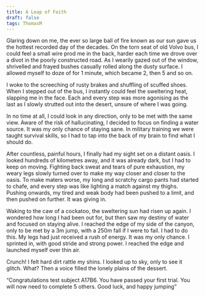 ```yaml
---
title: A Leap of Faith
draft: false
tags: ThomasM
---
```

 
Glaring down on me, the ever so large ball of fire known as our sun gave us the hottest recorded day of the decades. On the torn seat of old Volvo bus, I could feel a small wire prod me in the back, harder each time we drove over a divot in the poorly constructed road. As I wearily gazed out of the window, shrivelled and frayed bushes casually rolled along the dusty surface. I allowed myself to doze of for 1 minute, which became 2, then 5 and so on.

I woke to the screeching of rusty brakes and shuffling of scuffed shoes. When I stepped out of the bus, I instantly could feel the sweltering heat, slapping me in the face. Each and every step was more agonising as the last as I slowly strutted out into the desert, unsure of where I was going.

In no time at all, I could look in any direction, only to be met with the same view. Aware of the risk of hallucinating, I decided to focus on finding a water source. It was my only chance of staying sane. In military training we were taught survival skills, so I had to tap into the back of my brain to find what I should do.

After countless, painful hours, I finally had my sight set on a distant oasis. I looked hundreds of kilometres away, and it was already dark, but I had to keep on moving. Fighting back sweat and tears of pure exhaustion, my weary legs slowly turned over to make my way closer and closer to the oasis. To make maters worse, my long and scratchy cargo pants had started to chafe, and every step was like lighting a match against my thighs. Pushing onwards, my tired and weak body had been pushed to a limit, and then pushed on further. It was giving in.

Waking to the caw of a cockatoo, the sweltering sun had risen up again. I wondered how long I had been out for, but then saw my destiny of water and focused on staying alive. I reached the edge of my side of the canyon, only to be met by a 3m jump, with a 250m fall if I were to fail. I had to do this. My legs had just received a rush of energy. It was my only chance. I sprinted in, with good stride and strong power. I reached the edge and launched myself over thin air.

Crunch! I felt hard dirt rattle my shins. I looked up to sky, only to see it glitch. What? Then a voice filled the lonely plains of the dessert.

“Congratulations test subject A17B6. You have passed your first trial. You will now need to complete 5 others. Good luck, and happy jumping”
